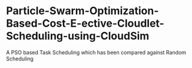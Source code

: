 # Particle-Swarm-Optimization-Based-Cost-E-ective-Cloudlet-Scheduling-using-CloudSim
A PSO based Task Scheduling which has been compared against Random Scheduling
